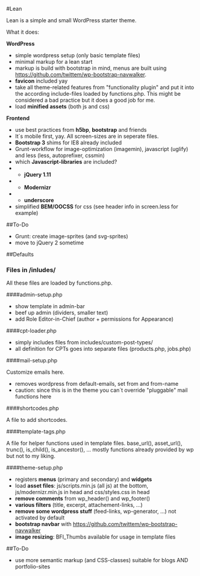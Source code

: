 #Lean

Lean is a simple and small WordPress starter theme.

What it does:

**WordPress**

- simple wordpress setup (only basic template files)
- minimal markup for a lean start
- markup is build with bootstrap in mind, menus are built using  https://github.com/twittem/wp-bootstrap-navwalker.
- **favicon** included yay
- take all theme-related features from "functionality plugin" and put it into the according include-files loaded by functions.php. This might be considered a bad practice but it does a good job for me.
- load **minified assets** (both js and css)

**Frontend**

- use best practices from **h5bp**, **bootstrap** and friends
- It´s mobile first, yay. All screen-sizes are in seperate files.
- **Bootstrap 3** shims for IE8 already included
- Grunt-workflow for image-optimization (imagemin), javascript (uglify) and less (less, autoprefixer, cssmin)
- which **Javascript-libraries** are included?
- -  **jQuery 1.11**
- -  **Modernizr**
- -  **underscore**
- simplified **BEM/OOCSS** for css (see header info in screen.less for example)


##To-Do

- Grunt: create image-sprites (and svg-sprites)
- move to jQuery 2 sometime

##Defaults

### Files in /inludes/

All these files are loaded by functions.php.

####admin-setup.php

- show template in admin-bar
- beef up admin (dividers, smaller text)
- add Role Editor-in-Chief (author + permissions for Appearance)

####cpt-loader.php

- simply includes files from includes/custom-post-types/
- all definition for CPTs goes into separate files (products.php, jobs.php)

####mail-setup.php

Customize emails here.

- removes wordpress from default-emails, set from and from-name
- caution: since this is in the theme you can´t override "pluggable" mail functions here

####shortcodes.php

A file to add shortcodes.

####template-tags.php

A file for helper functions used in template files. base_url(), asset_url(), trunc(), is_child(), is_ancestor(), ... mostly functions already provided by wp but not to my liking.

####theme-setup.php

- registers **menus** (primary and secondary) and **widgets**
- load **asset files**: js/scripts.min.js (all js) at the bottom, js/modernizr.min.js in head and css/styles.css in head
- **remove comments** from wp_header() and wp_footer()
- **various filters** (title, excerpt, attachement-links, ...)
- **remove some wordpress stuff** (feed-links, wp-generator, ...) not activated by default
- **bootstrap navbar** with https://github.com/twittem/wp-bootstrap-navwalker
- **image resizing**: BFI_Thumbs available for usage in template files

##To-Do

- use more semantic markup (and CSS-classes) suitable for blogs AND portfolio-sites